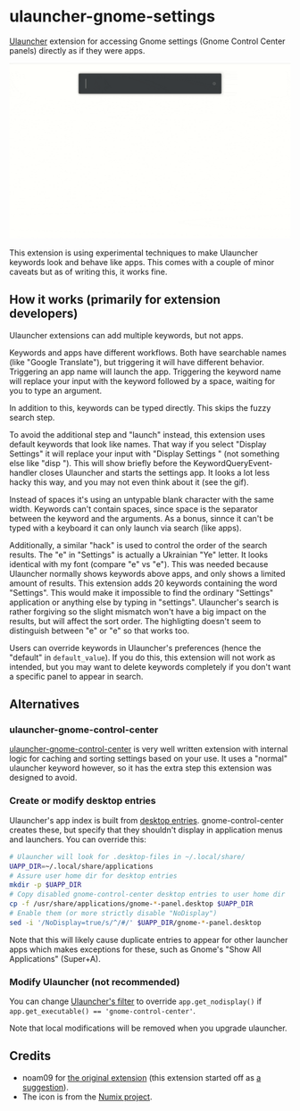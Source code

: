 # ulauncher-gnome-settings

[Ulauncher](https://ulauncher.io) extension for accessing Gnome settings (Gnome Control Center panels) directly as if they were apps.


![](settings-animation.gif)


This extension is using experimental techniques to make Ulauncher keywords look and behave like apps. This comes with a couple of minor caveats but as of writing this, it works fine.

## How it works (primarily for extension developers)

Ulauncher extensions can add multiple keywords, but not apps.

Keywords and apps have different workflows. Both have searchable names (like "Google Translate"), but triggering it will have different behavior. Triggering an app name will launch the app. Triggering the keyword name will replace your input with the keyword followed by a space, waiting for you to type an argument.

In addition to this, keywords can be typed directly. This skips the fuzzy search step.

To avoid the additional step and "launch" instead, this extension uses default keywords that look like names. That way if you select "Display Settings" it will replace your input with "Display Settings " (not something else like "disp "). This will show briefly before the KeywordQueryEvent-handler closes Ulauncher and starts the settings app. It looks a lot less hacky this way, and you may not even think about it (see the gif).

Instead of spaces it's using an untypable blank character with the same width. Keywords can't contain spaces, since space is the separator between the keyword and the arguments. As a bonus, sinnce it can't be typed with a keyboard it can only launch via search (like apps).

Additionally, a similar "hack" is used to control the order of the search results. The "e" in "Settings" is actually a Ukrainian "Ye" letter. It looks identical with my font (compare "e" vs "е"). This was needed because Ulauncher normally shows keywords above apps, and only shows a limited amount of results. This extension adds 20 keywords containing the word "Settings". This would make it impossible to find the ordinary "Settings" application or anything else by typing in "settings". Ulauncher's search is rather forgiving so the slight mismatch won't have a big impact on the results, but will affect the sort order. The highligting doesn't seem to distinguish between "e" or "е" so that works too.

Users can override keywords in Ulauncher's preferences (hence the "default" in `default_value`). If you do this, this extension will not work as intended, but you may want to delete keywords completely if you don't want a specific panel to appear in search.

## Alternatives

### ulauncher-gnome-control-center
[ulauncher-gnome-control-center](https://github.com/noam09/ulauncher-gnome-control-center) is very well written extension with internal logic for caching and sorting settings based on your use. It uses a "normal" ulauncher keyword however, so it has the extra step this extension was designed to avoid.

### Create or modify desktop entries
Ulauncher's app index is built from [desktop entries](https://specifications.freedesktop.org/desktop-entry-spec/desktop-entry-spec-latest.html).
gnome-control-center creates these, but specify that they shouldn't display in application menus and launchers. You can override this:

```sh
# Ulauncher will look for .desktop-files in ~/.local/share/
UAPP_DIR=~/.local/share/applications
# Assure user home dir for desktop entries
mkdir -p $UAPP_DIR
# Copy disabled gnome-control-center desktop entries to user home dir
cp -f /usr/share/applications/gnome-*-panel.desktop $UAPP_DIR
# Enable them (or more strictly disable "NoDisplay")
sed -i '/NoDisplay=true/s/^/#/' $UAPP_DIR/gnome-*-panel.desktop
```

Note that this will likely cause duplicate entries to appear for other launcher apps which makes exceptions for these, such as Gnome's "Show All Applications" (Super+A).

### Modify Ulauncher (not recommended)
You can change [Ulauncher's filter](https://github.com/Ulauncher/Ulauncher/blob/3c39799b119abf485fba07f8c80b4f79526e5fca/ulauncher/util/desktop/reader.py#L40) to override `app.get_nodisplay()` if `app.get_executable() == 'gnome-control-center'`.

Note that local modifications will be removed when you upgrade ulauncher.

## Credits
* noam09 for [the original extension](https://github.com/noam09/ulauncher-gnome-control-center) (this extension started off as [a suggestion](https://github.com/noam09/ulauncher-gnome-control-center/issues/2)).
* The icon is from the [Numix project](https://github.com/numixproject).
